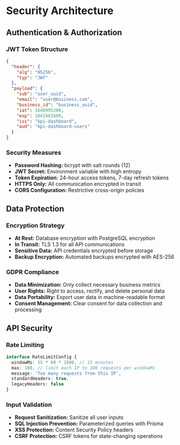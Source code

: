 # Security Architecture

## Authentication & Authorization

### JWT Token Structure

```json
{
  "header": {
    "alg": "HS256",
    "typ": "JWT"
  },
  "payload": {
    "sub": "user_uuid",
    "email": "user@business.com",
    "business_id": "business_uuid",
    "iat": 1640995200,
    "exp": 1641081600,
    "iss": "kpi-dashboard",
    "aud": "kpi-dashboard-users"
  }
}
```

### Security Measures

- **Password Hashing:** bcrypt with salt rounds (12)
- **JWT Secret:** Environment variable with high entropy
- **Token Expiration:** 24-hour access tokens, 7-day refresh tokens
- **HTTPS Only:** All communication encrypted in transit
- **CORS Configuration:** Restrictive cross-origin policies

## Data Protection

### Encryption Strategy

- **At Rest:** Database encryption with PostgreSQL encryption
- **In Transit:** TLS 1.3 for all API communications
- **Sensitive Data:** API credentials encrypted before storage
- **Backup Encryption:** Automated backups encrypted with AES-256

### GDPR Compliance

- **Data Minimization:** Only collect necessary business metrics
- **User Rights:** Right to access, rectify, and delete personal data
- **Data Portability:** Export user data in machine-readable format
- **Consent Management:** Clear consent for data collection and processing

## API Security

### Rate Limiting

```typescript
interface RateLimitConfig {
  windowMs: 15 * 60 * 1000, // 15 minutes
  max: 100, // limit each IP to 100 requests per windowMs
  message: 'Too many requests from this IP',
  standardHeaders: true,
  legacyHeaders: false
}
```

### Input Validation

- **Request Sanitization:** Sanitize all user inputs
- **SQL Injection Prevention:** Parameterized queries with Prisma
- **XSS Protection:** Content Security Policy headers
- **CSRF Protection:** CSRF tokens for state-changing operations
